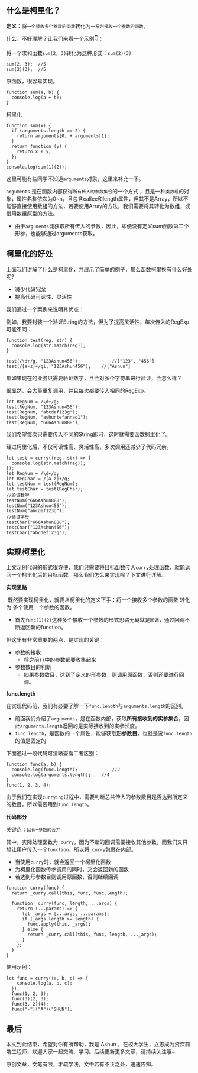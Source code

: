 ## 什么是柯里化？

**定义**：将`一个接收多个参数的函数`转化为`一系列接收一个参数的函数`。

什么，不好理解？让我们来看一个示例👇：

将一个求和函数`sum(2, 3)`转化为这种形式：`sum(2)(3)`

```
sum(2, 3);	//5
sum(2)(3);	//5
```

原函数，很容易实现。

```
function sum(a, b) {
  console.log(a + b);
}
```

柯里化

```
function sum(x) {
  if (arguments.length == 2) {
    return arguments[0] + arguments[1];
  }
  return function (y) {
    return x + y;
  };
}
console.log(sum(1)(2));
```

这里可能有些同学不知道`arguments`对象，这里来补充一下。

`arguments` 是在函数内部获得`所有传入的参数集合`的一个方式 ，且是一种`类数组`的对象，属性名称依次为0~n，且包含callee和length属性，但其不是Array，所以不能够直接使用数组的方法，若要使用Array的方法，我们需要将其转化为数组，或借用数组原型的方法。

* 由于`arguments`能获取所有传入的参数，因此，即便没有定义sum函数第二个形参，也能够通过arguments获取。

## 柯里化的好处

上面我们讲解了什么是柯里化，并展示了简单的例子，那么函数柯里换有什么好处呢?

* 减少代码冗余
* 提高代码可读性、灵活性

我们通过一个案例来说明其优点：

例如，我要封装一个验证String的方法，但为了提高灵活性，每次传入的RegExp可能不同：

```
function test(reg, str) {
  console.log(str.match(reg));
}

test(/\d+/g, "123Ashun456");			//["123", "456"]
test(/[a-z]+/gi, "123Ashun456");	//["Ashun"]
```

那如果现在的业务只需要验证数字，且会对多个字符串进行验证，会怎么样？

很显然，会大量重复调用，并且每次都要传入相同的RegExp。

```
let RegNum = /\d+/g;
test(RegNum, "123Ashun456");
test(RegNum, "abcdef123g");
test(RegNum, "ashuntefannao1");
test(RegNum, "666Ashun888");
```

我们希望每次只需要传入不同的String即可，这时就需要函数柯里化了。

经过柯里化后，不仅可读性高、灵活性高，多次调用还减少了代码冗余。

```
let test = curry((reg, str) => {
  console.log(str.match(reg));
});
let RegNum = /\d+/g;
let RegChar = /[a-z]+/g;
let testNum = test(RegNum);
let testChar = test(RegChar);
//验证数字
testNum("666Ashun888");
testNum("123Ashun456");
testNum("abcdef123g");
//验证字母
testChar("666Ashun888");
testChar("123Ashun456");
testChar("abcdef123g");
```

## 实现柯里化

​	上文示例代码的形式很方便，我们只需要将目标函数传入`curry`处理函数，就能返回一个柯里化后的目标函数。那么我们怎么来实现呢？下文进行详解。

**实现思路**

​	既然要实现柯里化，就要从柯里化的定义下手：将一个接收多个参数的函数 转化为 多个使用一个参数的函数。

* 首先`func(1)(2)`这种多个接收一个参数的形式思路无疑就是`回调`，通过回调不断返回新的function。

但这里有非常重要的两点，是实现的关键：

* 参数的接收
  * 将之前`()`中的参数都要收集起来
* 参数数目的判断
  * 如果参数数目，达到了定义的形参数，则调用原函数，否则还要进行回调。

**func.length**

在实现代码前，我们有必要了解一下`func.length`与`arguments.length`的区别。

* 前面我们介绍了`arguments`，是在函数内部，获取**所有接收到的实参集合**，因此`arguments.length`返回的是实际接收到的实参长度。
* `func.length`，是函数的一个属性，能够获取**形参数目**，也就是说`func.length`的值是固定的

下面通过一段代码可清晰查看二者区别：

```
function func(a, b) {
  console.log(func.length);				//2
  console.log(arguments.length);	//4
}
func(1, 2, 3, 4);
```

由于我们在实现`currying`过程中，需要判断总共传入的参数数目是否达到所定义的数目，所以需要用到`func.length`。



**代码部分**

关键点：`回调+参数的合并`

其中，实际处理函数为`_curry`，因为不断的回调需要接收其他参数，而我们又只想让用户传入一个`function`，所以将`_curry`包裹在内部。

* 当使用`curry`时，就会返回一个柯里化函数
* 为柯里化函数传参调用的同时，又会返回新的函数
* 若达到形参数目则调用原函数，否则继续回调

```
function curry(func) {
  return _curry.call(this, func, func.length);
  
  function _curry(func, length, ...args) {
    return (...params) => {
      let _args = [...args, ...params];
      if (_args.length >= length) {
        func.apply(this, _args);
      } else {
        return _curry.call(this, func, length, ..._args);
      }
    };
  }
}
```

使用示例：

```
let func = curry((a, b, c) => {
    console.log(a, b, c);
  });
  func(1, 2, 3);
  func(3)(2, 3);
  func(3, 2)(4);
  func("-")("A")("SHUN");
```



## 最后

本文到此结束，希望对你有所帮助，我是 Ashun ，在校大学生，立志成为资深前端工程师，欢迎大家一起交流、学习。后续更新更多文章，请持续关注哦~

原创文章，文笔有限，才疏学浅，文中若有不正之处，速速告知。